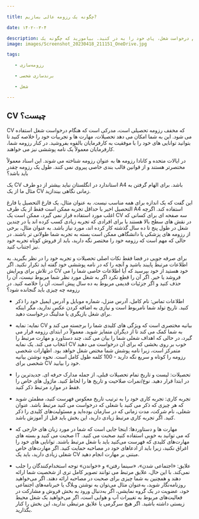 ```yaml
---

title: چگونه یک رزومه عالی بسازیم?

date: ۱۴۰۲-۰۳-۴

description: رزومه شما ابزاری است که به شما کمک می کند در هنگام درخواست شغل، پای خود را به در کنید. بیاموزید که چگونه یک CV خوب بنویسید و نکات و توصیه هایی در مورد مواردی که باید در سند بازاریابی شخصی خود بگنجانید، دریافت کنید
image: images/Screenshot_20230418_211151_OneDrive.jpg

tags:

   - رزومه‌سازی

   - برندسازی شخصی

   - شغل

---
```

## CV چیست؟ 

CV که مخفف رزومه تحصیلی است، مدرکی است که هنگام درخواست شغل استفاده می شود. این به شما امکان می دهد تحصیلات، مهارت ها و تجربیات خود را خلاصه کنید تا بتوانید توانایی های خود را با موفقیت به کارفرمایان بالقوه بفروشید. در کنار رزومه شما، کارفرمایان معمولاً یک نامه پوششی نیز می خواهند.

در ایالات متحده و کانادا رزومه ها به عنوان رزومه شناخته می شوند. این اسناد معمولاً مختصرتر هستند و از قوانین قالب بندی خاصی پیروی نمی کنند.
طول یک رزومه چقدر باید باشد؟

یک CV استاندارد در انگلستان نباید بیشتر از دو طرف A4 باشد. برای الهام گرفتن به مثال ما از یک CV زمانی نگاهی بیندازید.

این گفت که یک اندازه برای همه مناسب نیست. به عنوان مثال، یک فارغ التحصیل یا فارغ التحصیل اخیر با حداقل تجربه ممکن است فقط از یک طرف A4 استفاده کند. اگرچه اغلب مورد استفاده قرار نمی گیرد، ممکن است یک CV سه صفحه ای برای کسانی که در نقش های سطح بالا هستند یا برای افرادی که تجربه زیادی کسب کرده اند یا در چندین شغل در طول پنج تا ده سال گذشته کار کرده اند، مورد نیاز باشد. به عنوان مثال، برخی از رزومه های پزشکی یا دانشگاهی ممکن است بسته به تجربه شما طولانی تر باشند. در حالی که مهم است که رزومه خود را مختصر نگه دارید، باید از فروش کوتاه تجربه خود نیز اجتناب کنید.

برای صرفه جویی در فضا فقط نکات اصلی تحصیلات و تجربه خود را در نظر بگیرید. به اطلاعات مرتبط پایبند باشید و آنچه را که در نامه پوششی خود گفته اید تکرار نکنید. اگر در تلاش برای ویرایش CV خود هستید از خود بپرسید که آیا اطلاعات خاصی شما را می فروشد یا خیر. اگر آن را قطع نکرد اگر به شغل مورد نظر شما مربوط نیست، آن را حذف کنید و اگر جزئیات قدیمی مربوط به ده سال پیش است، آن را خلاصه کنید.
در رزومه چه چیزی باید گنجانده شود؟

- اطلاعات تماس: نام کامل، آدرس منزل، شماره موبایل و آدرس ایمیل خود را ذکر کنید. تاریخ تولد شما نامربوط است و نیازی به اضافه کردن عکس ندارید، مگر اینکه برای شغل بازیگری یا مدلینگ درخواست دهید.

- نمایه: نمایه CV بیانیه مختصری است که ویژگی های کلیدی شما را برجسته می کند و به شما کمک می کند تا از دیگران متمایز شوید. معمولاً در ابتدای رزومه قرار می گیرد، در حالی که اهداف شغلی شما را بیان می کند، چند دستاورد و مهارت مرتبط را انتخاب می کند. یک نمایه CV خوب بر روی بخشی که برای آن درخواست می دهید متمرکز است، زیرا نامه پوشش شما مختص شغل خواهد بود. اظهارات شخصی رزومه را کوتاه و سریع نگه دارید - 100 کلمه طول کامل است. نحوه نوشتن بیانیه شخصی برای CV خود را بیابید.

- تحصیلات: لیست و تاریخ تمام تحصیلات قبلی، از جمله مدارک حرفه ای. جدیدترین را در ابتدا قرار دهید. نوع/نمرات صلاحیت و تاریخ ها را لحاظ کنید. ماژول های خاص را فقط در موارد مرتبط ذکر کنید.

- تجربه کاری: تجربه کاری خود را به ترتیب تاریخ معکوس فهرست کنید، مطمئن شوید که هر چیزی که ذکر می کنید با شغلی که درخواست می کنید مرتبط باشد. عنوان شغلی، نام شرکت، مدت زمانی که در سازمان بوده‌اید و مسئولیت‌های کلیدی را ذکر کنید. اگر تجربه کاری مرتبط زیادی دارید، این بخش باید قبل از آموزش باشد.

- مهارت ها و دستاوردها: اینجا جایی است که شما در مورد زبان های خارجی که صحبت می کنید و بسته های IT که می توانید به خوبی استفاده کنید صحبت می کنید. مهارت‌های کلیدی که فهرست می‌کنید باید با شغل مرتبط باشند. توانایی های خود را اغراق نکنید، زیرا باید از ادعاهای خود در مصاحبه حمایت کنید. اگر مهارت‌های خاص شغلی زیادی دارید، باید یک CV مبتنی بر مهارت انجام دهید.

- علایق: «اجتماعی شدن»، «سینما رفتن» و «خواندن» توجه استخدام‌کنندگان را جلب نمی‌کند. با این حال، علایق مرتبط می توانند تصویر کامل تری از شخصیت شما ارائه دهند و همچنین به شما چیزی برای صحبت در مصاحبه ارائه دهند. اگر می‌خواهید روزنامه‌نگار شوید، به‌عنوان مثال می‌توان به نوشتن وبلاگ یا خبرنامه‌های اجتماعی خود، عضویت در یک گروه نمایشی، اگر به‌دنبال ورود به بخش فروش و مشارکت در فعالیت‌های مربوط به تغییرات آب و هوایی است، اگر می‌خواهید یک شغل محیط زیستی داشته باشید. اگر هیچ سرگرمی یا علایق مرتبطی ندارید، این بخش را کنار بگذارید.
